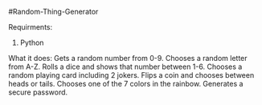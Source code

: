 #Random-Thing-Generator

Requirments:
  1. Python
 
 
 
 What it does:
 Gets a random number from 0-9. Chooses a random letter from A-Z. Rolls a dice and shows that number between 1-6. Chooses a random playing card including 2 jokers. Flips a coin and chooses between heads or tails. Chooses one of the 7 colors in the rainbow. Generates a secure password.
